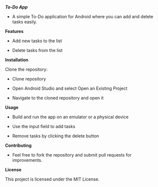 ***To-Do App***

- A simple To-Do application for Android where you can add and delete tasks easily.

**Features**

- Add new tasks to the list

- Delete tasks from the list

**Installation**

Clone the repository:

- Clone repository

- Open Android Studio and select Open an Existing Project

- Navigate to the cloned repository and open it

**Usage**

- Build and run the app on an emulator or a physical device

- Use the input field to add tasks

- Remove tasks by clicking the delete button

**Contributing**

- Feel free to fork the repository and submit pull requests for improvements.

**License**

This project is licensed under the MIT License.
